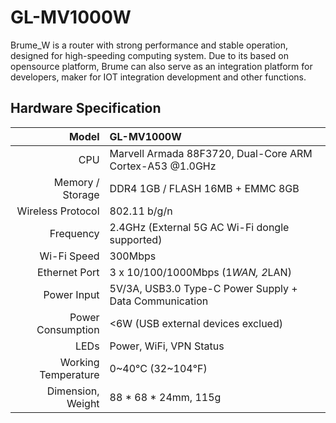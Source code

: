 # GL-MV1000W

Brume_W is a router with strong performance and stable operation, designed for high-speeding computing system. Due to its based on opensource platform, Brume can  also serve as an integration platform for developers, maker for IOT integration development and other functions.

## Hardware Specification

|                         Model | GL-MV1000W                                                     |
| ----------------------------: | :----------------------------------------------------------- |
|                           CPU | Marvell Armada 88F3720, Dual-Core ARM Cortex-A53 @1.0GHz                                               |
|              Memory / Storage | DDR4 1GB / FLASH 16MB + EMMC 8GB                                                  |
|             Wireless Protocol | 802.11 b/g/n                                               |
|                    Frequency  | 2.4GHz (External 5G AC Wi-Fi dongle supported) |                          
|                   Wi-Fi Speed | 300Mbps                                    |
|                 Ethernet Port | 3 x 10/100/1000Mbps (1*WAN, 2*LAN)                             |
|                   Power Input | 5V/3A, USB3.0 Type-C Power Supply + Data Communication                                                        |
|             Power Consumption | <6W (USB external devices exclued)                                                          |
|                          LEDs | Power, WiFi, VPN Status                                          |
|           Working Temperature | 0~40°C (32~104°F)                                                          |
|             Dimension, Weight | 88 * 68 * 24mm, 115g                                          |

